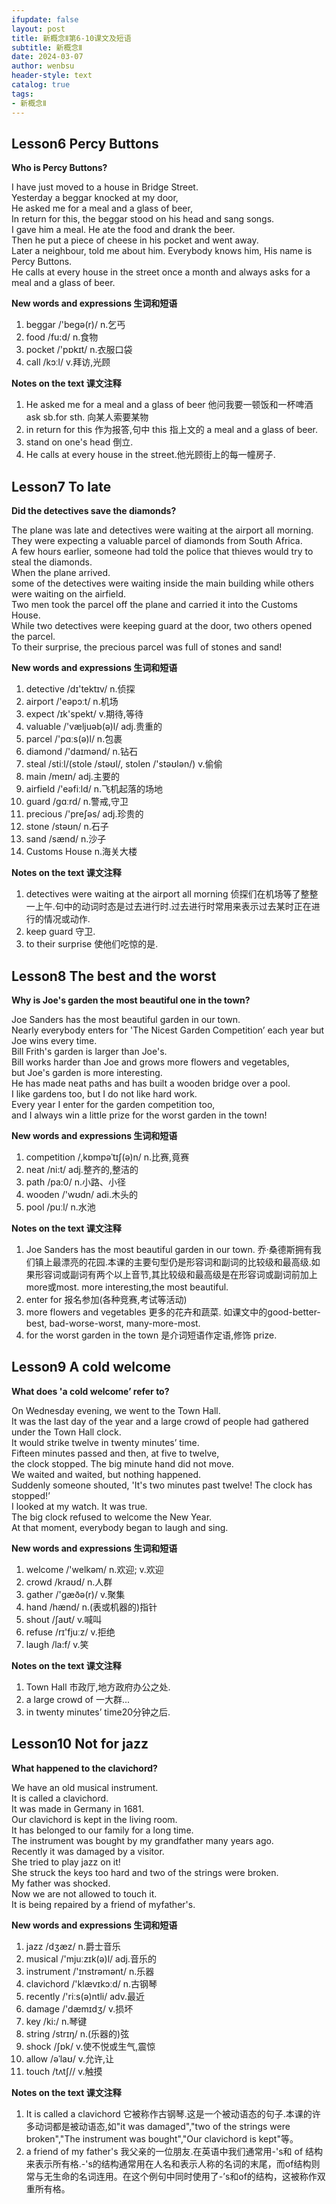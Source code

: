 ```yaml
---
ifupdate: false
layout: post
title: 新概念Ⅱ第6-10课文及短语
subtitle: 新概念Ⅱ
date: 2024-03-07
author: wenbsu
header-style: text
catalog: true
tags:
- 新概念Ⅱ
---
```



## Lesson6 Percy Buttons
**Who is Percy Buttons?**

I have just moved to a house in Bridge Street.     
Yesterday a beggar knocked at my door,     
He asked me for a meal and a glass of beer,     
In return for this, the beggar stood on his head and sang songs.     
I gave him a meal. He ate the food and drank the beer.     
Then he put a piece of cheese in his pocket and went away.     
Later a neighbour, told me about him. Everybody knows him, His name is Percy Buttons.     
He calls at every house in the street once a month and always asks for a meal and a glass of beer.    

**New words and expressions 生词和短语**  

1. beggar /'beɡə(r)/ n.乞丐
2. food /fu:d/ n.食物
3. pocket /'pɒkɪt/ n.衣服口袋
4. call /kɔːl/ v.拜访,光顾

**Notes on the text 课文注释**

1. He asked me for a meal and a glass of beer 他问我要一顿饭和一杯啤酒 ask sb.for sth. 向某人索要某物
2. in return for this 作为报答,句中 this 指上文的 a meal and a glass of beer.
3. stand on one's head 倒立.
4. He calls at every house in the street.他光顾街上的每一幢房子.


## Lesson7 To late
**Did the detectives save the diamonds?**

The plane was late and detectives were waiting at the airport all morning.     
They were expecting a valuable parcel of diamonds from South Africa.     
A few hours earlier, someone had told the police that thieves would try to steal the diamonds.     
When the plane arrived.     
some of the detectives were waiting inside the main building while others were waiting on the airfield.     
Two men took the parcel off the plane and carried it into the Customs House.     
While two detectives were keeping guard at the door, two others opened the parcel.     
To their surprise, the precious parcel was full of stones and sand!    

**New words and expressions 生词和短语**  

1. detective /dɪ'tektɪv/ n.侦探
2. airport /'eəpɔːt/ n.机场
3. expect /ɪk'spekt/ v.期待,等待
4. valuable /'væljuəb(ə)l/ adj.贵重的
5. parcel /'pɑːs(ə)l/ n.包裹
6. diamond /'daɪmənd/ n.钻石
7. steal /stiːl/(stole /stəʊl/, stolen /'stəʊlən/) v.偷偷
8. main /meɪn/ adj.主要的
9. airfield /'eəfiːld/ n.飞机起落的场地
10. guard /ɡɑːrd/ n.警戒,守卫
11. precious /'preʃəs/ adj.珍贵的
12. stone /stəʊn/ n.石子
13. sand /sænd/ n.沙子
14. Customs House n.海关大楼

**Notes on the text 课文注释**

1. detectives were waiting at the airport all morning 侦探们在机场等了整整一上午.句中的动词时态是过去进行时.过去进行时常用来表示过去某时正在进行的情况或动作.
2. keep guard 守卫.
3. to their surprise 使他们吃惊的是.


## Lesson8 The best and the worst
**Why is Joe's garden the most beautiful one in the town?**

Joe Sanders has the most beautiful garden in our town.   
Nearly everybody enters for 'The Nicest Garden Competition’ each year but Joe wins every time.   
Bill Frith's garden is larger than Joe's.   
Bill works harder than Joe and grows more flowers and vegetables,   
but Joe's garden is more interesting.   
He has made neat paths and has built a wooden bridge over a pool.   
I like gardens too, but I do not like hard work.   
Every year I enter for the garden competition too,   
and I always win a little prize for the worst garden in the town!   

**New words and expressions 生词和短语**  

1. competition /,kɒmpəˈtɪʃ(ə)n/ n.比赛,竟赛
2. neat /ni:t/ adj.整齐的,整洁的
3. path /pa:0/ n.小路、小径
4. wooden /'wʊdn/ adi.木头的
5. pool /puːl/ n.水池

**Notes on the text 课文注释**

1. Joe Sanders has the most beautiful garden in our town. 乔·桑德斯拥有我们镇上最漂亮的花园.本课的主要句型仍是形容词和副词的比较级和最高级.如果形容词或副词有两个以上音节,其比较级和最高级是在形容词或副词前加上more或most. more interesting,the most beautiful.
2. enter for 报名参加(各种竞赛,考试等活动)
3. more flowers and vegetables 更多的花卉和蔬菜. 如课文中的good-better-best, bad-worse-worst, many-more-most.
4. for the worst garden in the town 是介词短语作定语,修饰 prize.


## Lesson9 A cold welcome
**What does 'a cold welcome’ refer to?**

On Wednesday evening, we went to the Town Hall.   
It was the last day of the year and a large crowd of people had gathered under the Town Hall clock.  
It would strike twelve in twenty minutes’ time.  
Fifteen minutes passed and then, at five to twelve,   
the clock stopped. The big minute hand did not move.   
We waited and waited, but nothing happened.   
Suddenly someone shouted, 'It's two minutes past twelve! The clock has stopped!’  
I looked at my watch. It was true.   
The big clock refused to welcome the New Year.   
At that moment, everybody began to laugh and sing.  

**New words and expressions 生词和短语**  

1. welcome /'welkəm/ n.欢迎; v.欢迎
2. crowd  /kraʊd/ n.人群
3. gather /'ɡæðə(r)/ v.聚集
4. hand /hænd/ n.(表或机器的)指针
5. shout /ʃaʊt/ v.喊叫
6. refuse /rɪ'fjuːz/ v.拒绝
7. laugh  /la:f/ v.笑

**Notes on the text 课文注释**

1. Town Hall 市政厅,地方政府办公之处.
2. a large crowd of  一大群...
3. in twenty minutes’ time20分钟之后.


## Lesson10 Not for jazz
**What happened to the clavichord?**

We have an old musical instrument.   
It is called a clavichord.   
It was made in Germany in 1681.   
Our clavichord is kept in the living room.  
It has belonged to our family for a long time.   
The instrument was bought by my grandfather many years ago.   
Recently it was damaged by a visitor.   
She tried to play jazz on it!   
She struck the keys too hard and two of the strings were broken.   
My father was shocked.   
Now we are not allowed to touch it.   
It is being repaired by a friend of myfather's.  

**New words and expressions 生词和短语**  

1. jazz /dʒæz/ n.爵士音乐
2. musical  /'mjuːzɪk(ə)l/ adj.音乐的
3. instrument /'ɪnstrəmənt/ n.乐器
4. clavichord  /'klævɪkɔːd/ n.古钢琴
5. recently /'riːs(ə)ntli/ adv.最近
6. damage /'dæmɪdʒ/ v.损坏
7. key  /ki:/ n.琴键
8. string /strɪŋ/ n.(乐器的)弦
9. shock /ʃɒk/ v.使不悦或生气,震惊
10. allow /əˈlaʊ/ v.允许,让
11. touch /tʌtʃ// v.触摸

**Notes on the text 课文注释**

1. It is called a clavichord 它被称作古钢琴.这是一个被动语态的句子.本课的许多动词都是被动语态,如"it was damaged","two of the strings were broken","The instrument was bought","Our clavichord is kept"等。
2. a friend of my father's 我父亲的一位朋友.在英语中我们通常用-'s和 of 结构来表示所有格.-'s的结构通常用在人名和表示人称的名词的末尾，而of结构则常与无生命的名词连用。在这个例句中同时使用了-’s和of的结构，这被称作双重所有格。


